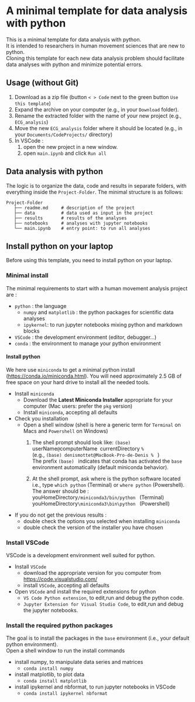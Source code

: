 # A minimal template for data analysis with python 

This is a minimal template for data analysis with python.  
It is intended to researchers in human movement sciences that are new to python.   
Cloning this template for each new data analysis problem should facilitate data analyses with python and minimize potential errors.   

## Usage (without Git)
1. Download as a zip file (button `< > Code` next to the green button `Use this template`)
1. Expand the archive on your computer (e.g., in your `Download` folder). 
1. Rename the extracted folder with the name of your new project (e.g., `ECG_analysis`)
1. Move the new `ECG_analysis` folder where it should be located (e.g., in your `Documents/CodeProjects/` directory)
1. In VSCode :
    1. open the new project in a new window. 
    1. open `main.ipynb` and click `Run all`


## Data analysis with python 
The logic is to organize the data, code and results in separate folders, with everything inside the `Project-Folder`. The minimal structure is as follows:   

    Project-Folder
       ├── readme.md     # description of the project 
       ├── data          # data used as input in the project  
       ├── results       # results of the analyses 
       ├── notebooks     # analyses with jupyter notebooks 
       └── main.ipynb    # entry point: to run all analyses 

## Install python on your laptop 
Before using this template, you need to install python on your laptop.

### Minimal install 
The minimal requirements to start with a human movement analysis project are :  
- `python` : the language 
  - `numpy` and `matplotlib` : the python packages for scientific data analyses
  - `ipykernel`: to run jupyter notebooks mixing python and markdown blocks 
- `VSCode` : the development environment (editor, debugger...)  
- `conda` : the environment to manage your python environment 

#### Install python 
We here use `miniconda` to get a minimal python install (https://conda.io/miniconda.html). You will need approximately 2.5 GB of free space on your hard drive to install all the needed tools.
- Install `miniconda` 
    - Download the **Latest Miniconda Installer** appropriate for your computer (Mac users: prefer the `pkg` version)
    - Install `miniconda`, accepting all defaults 
- Check you installation 
    - Open a shell window (shell is here a generic term for `Terminal` on Macs and `Powershell` on Windows)
        1. The shell prompt should look like: 
        `(base) `userName`@`computerName` `currentDirectory `%`  
        (e.g., `(base) denismottet@MacBook-Pro-de-Denis % `  )  
        The prefix `(base) ` indicates that conda has activated the `base` environment automatically (default miniconda behavior). 

        1. At the shell prompt, ask where is the python software located  
        i.e., type  `which python` (Terminal) or `where python` (Powershell). The answer should be :   
        youHomeDirectory`/miniconda3/bin/python `  (Terminal)   
        youHomeDirectory`\miniconda3\bin\python `  (Powershell) 
- If you do not get the previous results :
    - double check the options you selected when installing `miniconda`
    - double check the version of the installer you have chosen 

### Install VSCode 
VSCode is a development environment well suited for python. 
- Install `VSCode` 
    - download the appropriate version for you computer from https://code.visualstudio.com/
    - install `VSCode`, accepting all defaults
- Open `VSCode` and install the required extensions for python
    - `VS Code Python extension`, to edit,run and debug the python code. 
    - `Jupyter Extension for Visual Studio Code`, to edit,run and debug the jupyter notebooks. 

### Install the required python packages
The goal is to install the packages in the `base` environment (i.e., your default python environment).  
Open a shell window to run the install commands
- install numpy, to manipulate data series and matrices
    - `conda install numpy`
- install matplotlib, to plot data
    - `conda install matplotlib`
- install ipykernel and nbformat, to run jupyter notebooks in VSCode
    - `conda install ipykernel nbformat`
